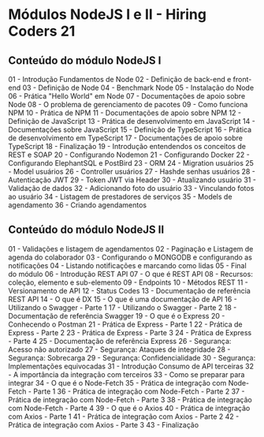 # Módulos NodeJS I e II - Hiring Coders 21

## Conteúdo do módulo NodeJS I

01 - Introdução Fundamentos de Node
02 - Definição de back-end e front-end
03 - Definição de Node
04 - Benchmark Node
05 - Instalação do Node
06 - Prática "Hello World" em Node
07 - Documentações de apoio sobre Node
08 - O problema de gerenciamento de pacotes
09 - Como funciona NPM
10 - Prática de NPM
11 - Documentações de apoio sobre NPM
12 - Definição de JavaScript
13 - Prática de desenvolvimento em JavaScript
14 - Documentações sobre JavaScript
15 - Definição de TypeScript
16 - Prática de desenvolvimento em TypeScript
17 - Documentações de apoio sobre TypeScript
18 - Finalização
19 - Introdução entendendos os conceitos de REST e SOAP
20 - Configurando Nodemon
21 - Configurando Docker
22 - Configurando ElephantSQL e PostBird
23 - ORM
24 - Migration usuários
25 - Model usuários
26 - Controller usuários
27 - Hashde senhas usuários
28 - Autenticação JWT
29 - Token JWT via Header
30 - Atualizando usuário
31 - Validação de dados
32 - Adicionando foto do usuário
33 - Vinculando fotos ao usuário
34 - Listagem de prestadores de serviços
35 - Models de agendamento
36 - Criando agendamentos

## Conteúdo do módulo NodeJS II

01 - Validações e listagem de agendamentos
02 - Paginação e Listagem de agenda do colaborador
03 - Configurando o MONGODB e configurando as notificações
04 - Listando notificações e marcando como lidas
05 - Final do módulo
06 - Introdução REST API
07 - O que é REST API
08 - Recursos: coleção, elemento e sub-elemento
09 - Endpoints
10 - Métodos REST
11 - Versionamento de API
12 - Status Codes
13 - Documentação de referência REST API
14 - O que é DX
15 - O que é uma documentação de API
16 - Utilizando o Swagger - Parte 1
17 - Utilizando o Swagger - Parte 2
18 - Documentação de referência Swagger
19 - O que é o Express
20 - Conhecendo o Postman
21 - Prática de Express - Parte 1
22 - Prática de Express - Parte 2
23 - Prática de Express - Parte 3
24 - Prática de Express - Parte 4
25 - Documentação de referência Express
26 - Segurança: Acesso não autorizado
27 - Segurança: Ataques de integridade
28 - Segurança: Sobrecarga
29 - Segurança: Confidencialidade
30 - Segurança: Implementações equivocadas
31 - Introdução Consumo de API terceiras
32 - A importância da integração com terceiros
33 - Como se preparar para integrar
34 - O que é o Node-Fetch
35 - Prática de integração com Node-Fetch - Parte 1
36 - Prática de integração com Node-Fetch - Parte 2
37 - Prática de integração com Node-Fetch - Parte 3
38 - Prática de integração com Node-Fetch - Parte 4
39 - O que é o Axios
40 - Prática de integração com Axios - Parte 1
41 - Prática de integração com Axios - Parte 2
42 - Prática de integração com Axios - Parte 3
43 - Finalização
